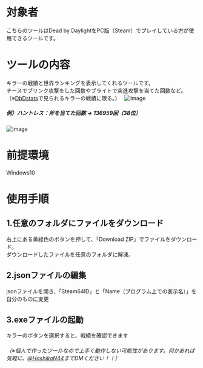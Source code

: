 # 対象者
こちらのツールはDead by DaylightをPC版（Steam）でプレイしている方が使用できるツールです。  


# ツールの内容
キラーの戦績と世界ランキングを表示してくれるツールです。  
ナースでブリンク攻撃をした回数やブライトで突進攻撃を当てた回数など。  
（※[DbDstats](https://dbd.tricky.lol/)で見られるキラーの戦績に限る。）　
![image](https://user-images.githubusercontent.com/109508477/213409206-3e9264b0-28b6-4e3c-a5b5-f430bc3e2f76.png)

##### 例）ハントレス：斧を当てた回数 -> 136959回（38位）  


![image](https://user-images.githubusercontent.com/109508477/212890902-a9d5b0f5-8553-42c8-a04b-b16bbccfd48e.png)


# 前提環境
Windows10  

# 使用手順  
## 1.任意のフォルダにファイルをダウンロード  
右上にある黄緑色のボタンを押して、「Download ZIP」でファイルをダウンロード。  
ダウンロードしたファイルを任意のフォルダに解凍。  
## 2.jsonファイルの編集
jsonファイルを開き、「Steam64ID」と「Name（プログラム上での表示名）」を自分のものに変更  
## 3.exeファイルの起動  
キラーのボタンを選択すると、戦績を確認できます  


###### （※個人で作ったツールなので上手く動作しない可能性があります。何かあれば気軽に、[@HashikaN44](https://twitter.com/HashikaN44)までDMください！！）

